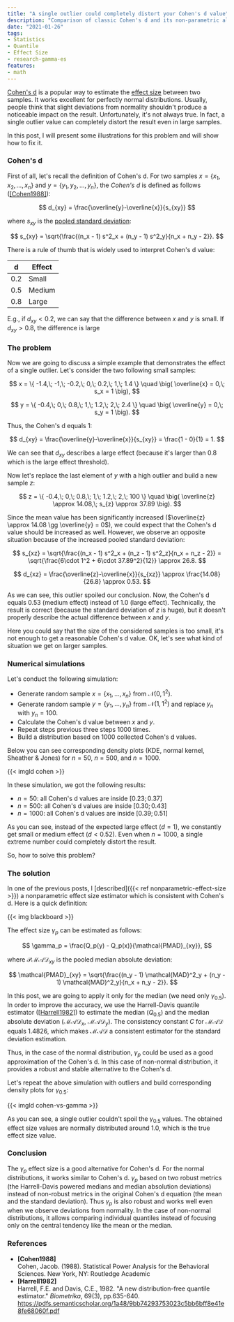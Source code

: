 ```yaml
---
title: "A single outlier could completely distort your Cohen's d value"
description: "Comparison of classic Cohen's d and its non-parametric alternative on distributions with high outliers"
date: "2021-01-26"
tags:
- Statistics
- Quantile
- Effect Size
- research-gamma-es
features:
- math
---
```


[Cohen's d](https://en.wikipedia.org/wiki/Effect_size#Cohen's_d) is a popular way to estimate
  the [effect size](https://en.wikipedia.org/wiki/Effect_size) between two samples.
It works excellent for perfectly normal distributions.
Usually, people think that slight deviations from normality
  shouldn't produce a noticeable impact on the result.
Unfortunately, it's not always true.
In fact, a single outlier value can completely distort the result even in large samples.

In this post, I will present some illustrations for this problem and will show how to fix it.

<!--more-->

### Cohen's d

First of all, let's recall the definition of Cohen's d.
For two samples $x = \{ x_1, x_2, \ldots, x_n \}$ and $y = \{ y_1, y_2, \ldots, y_n \}$,
  the *Cohen's d* is defined as follows ([[Cohen1988]](#Cohen1988)):

$$
d_{xy} = \frac{\overline{y}-\overline{x}}{s_{xy}}
$$

where $s_{xy}$ is the [pooled standard deviation](https://en.wikipedia.org/wiki/Pooled_standard_deviation):

$$
s_{xy} = \sqrt{\frac{(n_x - 1) s^2_x + (n_y - 1) s^2_y}{n_x + n_y - 2}}.
$$

There is a rule of thumb that is widely used to interpret Cohen's d value:

| d   | Effect |
| --- | ------ |
| 0.2 | Small  |
| 0.5 | Medium |
| 0.8 | Large  |

E.g., if $d_{xy} < 0.2$, we can say that the difference between $x$ and $y$ is small.
If $d_{xy} > 0.8$, the difference is large

### The problem

Now we are going to discuss a simple example that demonstrates the effect of a single outlier.
Let's consider the two following small samples:

$$
x = \{ -1.4,\; -1,\; -0.2,\; 0,\; 0.2,\; 1,\; 1.4 \} \quad \big( \overline{x} = 0,\; s_x = 1 \big),
$$

$$
y = \{ -0.4,\; 0,\; 0.8,\; 1,\; 1.2,\; 2,\; 2.4 \} \quad \big( \overline{y} = 0,\; s_y = 1 \big).
$$

Thus, the Cohen's d equals $1$:

$$
d_{xy} = \frac{\overline{y}-\overline{x}}{s_{xy}} = \frac{1 - 0}{1} = 1.
$$

We can see that $d_{xy}$ describes a large effect (because it's larger than 0.8 which is the large effect threshold).

Now let's replace the last element of $y$ with a high outlier and build a new sample $z$:

$$
z = \{ -0.4,\; 0,\; 0.8,\; 1,\; 1.2,\; 2,\; 100 \} \quad \big( \overline{z} \approx 14.08,\; s_{z} \approx 37.89 \big).
$$

Since the mean value has been significantly increased
  ($\overline{z} \approx 14.08 \gg \overline{y} = 0$),
  we could expect that the Cohen's d value should be increased as well.
However, we observe an opposite situation because of the increased pooled standard deviation:

$$
s_{xz} = \sqrt{\frac{(n_x - 1) s^2_x + (n_z - 1) s^2_z}{n_x + n_z - 2}} =
\sqrt{\frac{6\cdot 1^2 + 6\cdot 37.89^2}{12}} \approx 26.8.
$$

$$
d_{xz} = \frac{\overline{z}-\overline{x}}{s_{xz}} \approx
  \frac{14.08}{26.8} \approx 0.53.
$$

As we can see, this outlier spoiled our conclusion.
Now, the Cohen's d equals 0.53 (medium effect) instead of 1.0 (large effect).
Technically, the result is correct (because the standard deviation of $z$ is huge),
  but it doesn't properly describe the actual difference between $x$ and $y$.

Here you could say that the size of the considered samples is too small,
  it's not enough to get a reasonable Cohen's d value.
OK, let's see what kind of situation we get on larger samples.

### Numerical simulations

Let's conduct the following simulation:

* Generate random sample $x = \{x_1, \ldots, x_n \}$ from $\mathcal{N}(0, 1^2)$.
* Generate random sample $y = \{y_1, \ldots, y_n \}$ from $\mathcal{N}(1, 1^2)$
    and replace $y_n$ with $y_n = 100$.
* Calculate the Cohen's d value between $x$ and $y$.
* Repeat steps previous three steps 1000 times.
* Build a distribution based on 1000 collected Cohen's d values.

Below you can see corresponding density plots (KDE, normal kernel, Sheather & Jones)
  for $n = 50$, $n = 500$, and $n = 1000$.

{{< imgld cohen >}}

In these simulation, we got the following results:

* $n=50$: all Cohen's d values are inside $[0.23; 0.37]$
* $n=500$: all Cohen's d values are inside $[0.30; 0.43]$
* $n=1000$: all Cohen's d values are inside $[0.39; 0.51]$

As you can see, instead of the expected large effect ($d = 1$),
  we constantly get small or medium effect ($d < 0.52$).
Even when $n = 1000$, a single extreme number could completely distort the result.

So, how to solve this problem?

### The solution

In one of the previous posts, I [described]({{< ref nonparametric-effect-size >}})
  a nonparametric effect size estimator which is consistent with Cohen's d.
Here is a quick definition:

{{< img blackboard >}}

The effect size $\gamma_p$ can be estimated as follows:

$$
\gamma_p = \frac{Q_p(y) - Q_p(x)}{\mathcal{PMAD}_{xy}},
$$

where $\mathcal{PMAD}_{xy}$ is the pooled median absolute deviation:

$$
\mathcal{PMAD}_{xy} = \sqrt{\frac{(n_y - 1) \mathcal{MAD}^2_y + (n_y - 1) \mathcal{MAD}^2_y}{n_x + n_y - 2}}.
$$

In this post, we are going to apply it only for the median (we need only $\gamma_{0.5}$).
In order to improve the accuracy, we use the Harrell-Davis quantile estimator ([[Harrell1982]](#Harrell1982))
  to estimate the median ($Q_{0.5}$) and the median absolute deviation ($\mathcal{MAD}_x$, $\mathcal{MAD}_y$).
The consistency constant $C$ for $\mathcal{MAD}$ equals $1.4826$, which makes $\mathcal{MAD}$ a consistent estimator for the standard deviation estimation.

Thus, in the case of the normal distribution, $\gamma_p$ could be used as a good approximation of the Cohen's d.
In this case of non-normal distribution, it provides a robust and stable alternative to the Cohen's d.

Let's repeat the above simulation with outliers and build corresponding density plots for $\gamma_{0.5}$:

{{< imgld cohen-vs-gamma >}}

As you can see, a single outlier couldn't spoil the $\gamma_{0.5}$ values.
The obtained effect size values are normally distributed around $1.0$, which is the true effect size value.

### Conclusion

The $\gamma_p$ effect size is a good alternative for Cohen's d.
For the normal distributions, it works similar to Cohen's d.
$\gamma_p$ based on two robust metrics
  (the Harrell-Davis powered medians and median absolution deviations)
  instead of non-robust metrics in the original Cohen's d equation
  (the mean and the standard deviation).
Thus $\gamma_p$ is also robust and works well even when we observe deviations from normality.
In the case of non-normal distributions, it allows comparing individual quantiles instead of focusing only on the central tendency like the mean or the median.

### References

* <b id="Cohen1988">[Cohen1988]</b>  
  Cohen, Jacob. (1988).
  Statistical Power Analysis for the Behavioral Sciences.
  New York, NY: Routledge Academic
* <b id="Harrell1982">[Harrell1982]</b>  
  Harrell, F.E. and Davis, C.E., 1982.
  "A new distribution-free quantile estimator."
  *Biometrika*, 69(3), pp.635-640.  
  https://pdfs.semanticscholar.org/1a48/9bb74293753023c5bb6bff8e41e8fe68060f.pdf